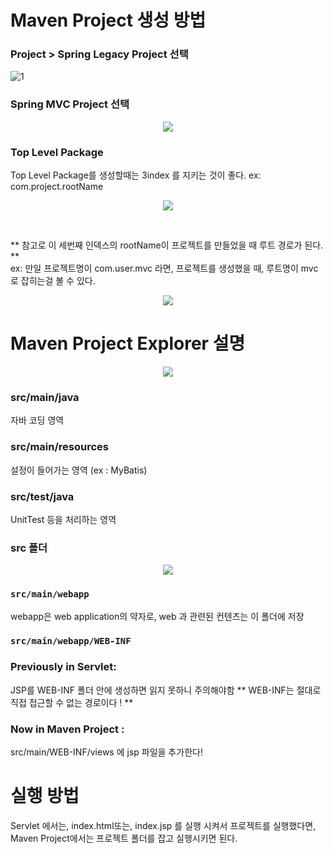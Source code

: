 # Maven Project 생성 방법
### Project > Spring Legacy Project 선택
![1](https://user-images.githubusercontent.com/36508552/137943437-370ce4fe-7477-4970-9aa4-b746a462540c.png)
### Spring MVC Project 선택
<p align = "center"><img src ="https://user-images.githubusercontent.com/36508552/137943541-bd534524-b628-4cbb-b80a-e766ef2a4f50.png"></p>

### Top Level Package
Top Level Package를 생성할때는 3index 를 지키는 것이 좋다.
ex: com.project.rootName
<p align = "center"><img src ="https://user-images.githubusercontent.com/36508552/137943599-d6bbe2fe-eb39-4ba5-83d7-99672b4a34b4.PNG"></p><br>

** 참고로 이 세번째 인덱스의 rootName이 프로젝트를 만들었을 때 루트 경로가 된다. **<br>
ex: 만일 프로젝트명이 com.user.mvc 라면, 프로젝트를 생성했을 때, 루트명이 mvc로 잡히는걸 볼 수 있다.

<p align = "center" ><img src = "https://user-images.githubusercontent.com/36508552/137947396-e796ef69-a3eb-45ca-a504-fe83669bbb71.png"></p>


# Maven Project Explorer 설명
<p align = "center"><img src ="https://user-images.githubusercontent.com/36508552/137943884-9abbaf31-e36a-40bf-b3a1-67b5839042d5.PNG"></p>

### src/main/java
자바 코딩 영역
### src/main/resources
설정이 들어가는 영역 (ex : MyBatis)
### src/test/java
UnitTest 등을 처리하는 영역
### src 폴더
<p align="center"><img src = "https://user-images.githubusercontent.com/36508552/137944630-d0320147-626a-4091-9fbf-727593147ab7.png"></p>

### `src/main/webapp`
webapp은 web application의 약자로, web 과 관련된 컨텐츠는 이 폴더에 저장

### `src/main/webapp/WEB-INF`
### Previously in Servlet: 
JSP를 WEB-INF 폴더 안에 생성하면 읽지 못하니 주의해야함
** WEB-INF는 절대로 직접 접근할 수 없는 경로이다 ! **
### Now in Maven Project : 
src/main/WEB-INF/views 에 jsp 파일을 추가한다!

# 실행 방법
Servlet 에서는, index.html또는, index.jsp 를 실행 시켜서 프로젝트를 실행했다면,
Maven Project에서는 프로젝트 폴더를 잡고 실행시키면 된다.

